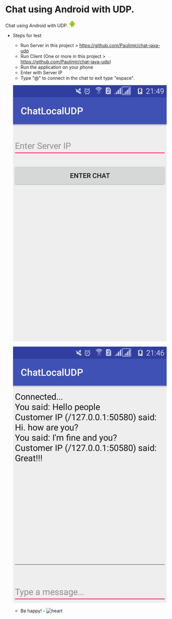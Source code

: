 # Chat using Android with UDP.
Chat using Android with UDP. <img class="emoji" alt="android" height="20" width="20" src="https://github.com/Paulimjr/chat-android-udp/blob/master/app/src/main/res/drawable/android-48.png">

- Steps for test
  - Run Server in this project > https://github.com/Paulimjr/chat-java-udp
  - Run Client (One or more in this project > https://github.com/Paulimjr/chat-java-udp)
  - Run the application on your phone
  - Enter with Server IP
  - Type "@" to connect in the chat to exit type "espace".
  
  ![Screenshot](https://github.com/Paulimjr/chat-android-udp/blob/master/app/src/main/res/drawable/Screenshot_2018-04-04-21-49-00.png "Home screen")
  
  ![Screenshot](https://github.com/Paulimjr/chat-android-udp/blob/master/app/src/main/res/drawable/Screenshot_2018-04-04-21-46-43.png "Chat screen")
  
  - Be happy! - <img class="emoji" alt="heart" height="20" width="20" src="https://assets-cdn.github.com/images/icons/emoji/unicode/2764.png">
